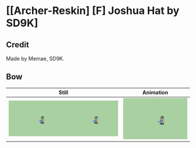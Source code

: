 # [\[Archer-Reskin\] \[F\] Joshua Hat by SD9K]

## Credit

Made by Memae, SD9K.

## Bow

| Still | Animation |
| :---: | :-------: |
| ![Bow still](./Bow_000.png) | ![Bow animation](./Bow.gif) |
